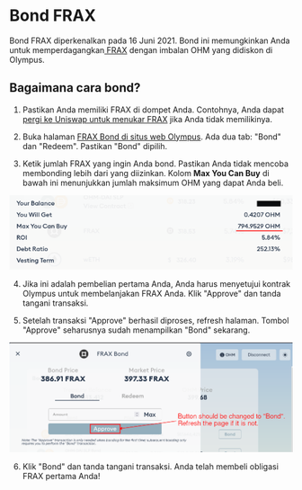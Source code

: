 # Bond FRAX

Bond FRAX diperkenalkan pada 16 Juni 2021. Bond ini memungkinkan Anda untuk memperdagangkan[ FRAX](https://www.coingecko.com/en/coins/frax) dengan imbalan OHM yang didiskon di Olympus.

## **Bagaimana cara bond?**

1. Pastikan Anda memiliki FRAX di dompet Anda. Contohnya, Anda dapat [pergi ke Uniswap untuk menukar FRAX](https://app.uniswap.org/#/swap?outputCurrency=0x853d955acef822db058eb8505911ed77f175b99e) jika Anda tidak memilikinya.

2. Buka halaman [FRAX Bond di situs web Olympus](https://app.olympusdao.finance/#/bonds/frax). Ada dua tab: "Bond" dan "Redeem". Pastikan "Bond" dipilih.

3. Ketik jumlah FRAX yang ingin Anda bond. Pastikan Anda tidak mencoba membonding lebih dari yang diizinkan. Kolom **Max You Can Buy** di bawah ini menunjukkan jumlah maksimum OHM yang dapat Anda beli.

![Anda hanya dapat membeli hingga jumlah OHM tertentu](../../.gitbook/assets/max_you_can_buy.png)

4. Jika ini adalah pembelian pertama Anda, Anda harus menyetujui kontrak Olympus untuk membelanjakan FRAX Anda. Klik "Approve" dan tanda tangani transaksi.

5. Setelah transaksi "Approve" berhasil diproses, refresh halaman. Tombol "Approve" seharusnya sudah menampilkan "Bond" sekarang.

![Segarkan halaman setelah proses persetujuan token](../../.gitbook/assets/bond_frax_refresh.png)

6. Klik "Bond" dan tanda tangani transaksi. Anda telah membeli obligasi FRAX pertama Anda!

